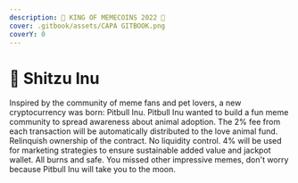 ```yaml
---
description: 🚀 KING OF MEMECOINS 2022 🚀
cover: .gitbook/assets/CAPA GITBOOK.png
coverY: 0
---
```


# 🧸 Shitzu Inu

Inspired by the community of meme fans and pet lovers, a new cryptocurrency was born: Pitbull Inu. Pitbull Inu wanted to build a fun meme community to spread awareness about animal adoption. The 2% fee from each transaction will be automatically distributed to the love animal fund. Relinquish ownership of the contract. No liquidity control. 4% will be used for marketing strategies to ensure sustainable added value and jackpot wallet. All burns and safe. You missed other impressive memes, don't worry because Pitbull Inu will take you to the moon.&#x20;
